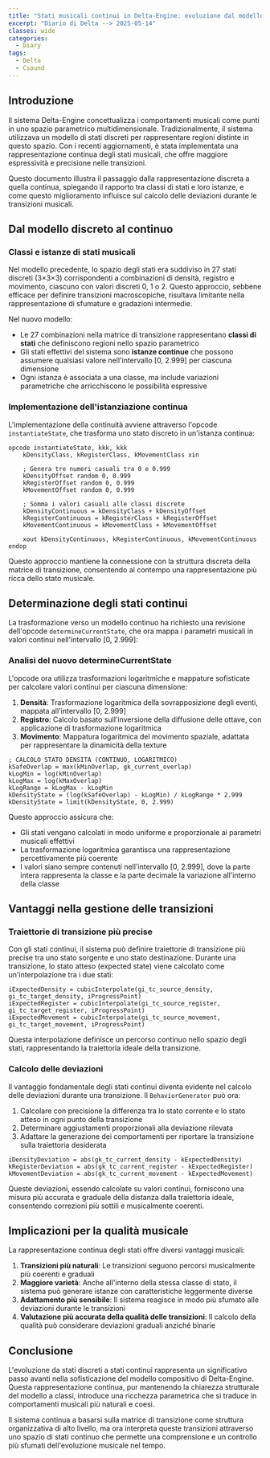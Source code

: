 ```yaml
---
title: "Stati musicali continui in Delta-Engine: evoluzione dal modello discreto"
excerpt: "Diario di Delta --> 2025-05-14"
classes: wide
categories:
  - Diary
tags:
  - Delta
  - Csound
---
```


## Introduzione

Il sistema Delta-Engine concettualizza i comportamenti musicali come punti in uno spazio parametrico multidimensionale. Tradizionalmente, il sistema utilizzava un modello di stati discreti per rappresentare regioni distinte in questo spazio. Con i recenti aggiornamenti, è stata implementata una rappresentazione continua degli stati musicali, che offre maggiore espressività e precisione nelle transizioni.

Questo documento illustra il passaggio dalla rappresentazione discreta a quella continua, spiegando il rapporto tra classi di stati e loro istanze, e come questo miglioramento influisce sul calcolo delle deviazioni durante le transizioni musicali.

## Dal modello discreto al continuo

### Classi e istanze di stati musicali

Nel modello precedente, lo spazio degli stati era suddiviso in 27 stati discreti (3×3×3) corrispondenti a combinazioni di densità, registro e movimento, ciascuno con valori discreti 0, 1 o 2. Questo approccio, sebbene efficace per definire transizioni macroscopiche, risultava limitante nella rappresentazione di sfumature e gradazioni intermedie.

Nel nuovo modello:

- Le 27 combinazioni nella matrice di transizione rappresentano **classi di stati** che definiscono regioni nello spazio parametrico
- Gli stati effettivi del sistema sono **istanze continue** che possono assumere qualsiasi valore nell'intervallo [0, 2.999] per ciascuna dimensione
- Ogni istanza è associata a una classe, ma include variazioni parametriche che arricchiscono le possibilità espressive

### Implementazione dell'istanziazione continua

L'implementazione della continuità avviene attraverso l'opcode `instantiateState`, che trasforma uno stato discreto in un'istanza continua:

```csound
opcode instantiateState, kkk, kkk
    kDensityClass, kRegisterClass, kMovementClass xin
    
    ; Genera tre numeri casuali tra 0 e 0.999
    kDensityOffset random 0, 0.999
    kRegisterOffset random 0, 0.999
    kMovementOffset random 0, 0.999
    
    ; Somma i valori casuali alle classi discrete
    kDensityContinuous = kDensityClass + kDensityOffset
    kRegisterContinuous = kRegisterClass + kRegisterOffset
    kMovementContinuous = kMovementClass + kMovementOffset
    
    xout kDensityContinuous, kRegisterContinuous, kMovementContinuous
endop
```

Questo approccio mantiene la connessione con la struttura discreta della matrice di transizione, consentendo al contempo una rappresentazione più ricca dello stato musicale.

## Determinazione degli stati continui

La trasformazione verso un modello continuo ha richiesto una revisione dell'opcode `determineCurrentState`, che ora mappa i parametri musicali in valori continui nell'intervallo [0, 2.999]:

### Analisi del nuovo determineCurrentState

L'opcode ora utilizza trasformazioni logaritmiche e mappature sofisticate per calcolare valori continui per ciascuna dimensione:

1. **Densità**: Trasformazione logaritmica della sovrapposizione degli eventi, mappata all'intervallo [0, 2.999]
2. **Registro**: Calcolo basato sull'inversione della diffusione delle ottave, con applicazione di trasformazione logaritmica
3. **Movimento**: Mappatura logaritmica del movimento spaziale, adattata per rappresentare la dinamicità della texture

```csound
; CALCOLO STATO DENSITÀ (CONTINUO, LOGARITMICO)
kSafeOverlap = max(kMinOverlap, gk_current_overlap)
kLogMin = log(kMinOverlap)
kLogMax = log(kMaxOverlap)
kLogRange = kLogMax - kLogMin
kDensityState = (log(kSafeOverlap) - kLogMin) / kLogRange * 2.999
kDensityState = limit(kDensityState, 0, 2.999)
```

Questo approccio assicura che:
- Gli stati vengano calcolati in modo uniforme e proporzionale ai parametri musicali effettivi
- La trasformazione logaritmica garantisca una rappresentazione percettivamente più coerente
- I valori siano sempre contenuti nell'intervallo [0, 2.999], dove la parte intera rappresenta la classe e la parte decimale la variazione all'interno della classe

## Vantaggi nella gestione delle transizioni

### Traiettorie di transizione più precise

Con gli stati continui, il sistema può definire traiettorie di transizione più precise tra uno stato sorgente e uno stato destinazione. Durante una transizione, lo stato atteso (expected state) viene calcolato come un'interpolazione tra i due stati:

```csound
iExpectedDensity = cubicInterpolate(gi_tc_source_density, gi_tc_target_density, iProgressPoint)
iExpectedRegister = cubicInterpolate(gi_tc_source_register, gi_tc_target_register, iProgressPoint)
iExpectedMovement = cubicInterpolate(gi_tc_source_movement, gi_tc_target_movement, iProgressPoint)
```

Questa interpolazione definisce un percorso continuo nello spazio degli stati, rappresentando la traiettoria ideale della transizione.

### Calcolo delle deviazioni

Il vantaggio fondamentale degli stati continui diventa evidente nel calcolo delle deviazioni durante una transizione. Il `BehaviorGenerator` può ora:

1. Calcolare con precisione la differenza tra lo stato corrente e lo stato atteso in ogni punto della transizione
2. Determinare aggiustamenti proporzionali alla deviazione rilevata
3. Adattare la generazione dei comportamenti per riportare la transizione sulla traiettoria desiderata

```csound
iDensityDeviation = abs(gk_tc_current_density - kExpectedDensity)
kRegisterDeviation = abs(gk_tc_current_register - kExpectedRegister)
kMovementDeviation = abs(gk_tc_current_movement - kExpectedMovement)
```

Queste deviazioni, essendo calcolate su valori continui, forniscono una misura più accurata e graduale della distanza dalla traiettoria ideale, consentendo correzioni più sottili e musicalmente coerenti.

## Implicazioni per la qualità musicale

La rappresentazione continua degli stati offre diversi vantaggi musicali:

1. **Transizioni più naturali**: Le transizioni seguono percorsi musicalmente più coerenti e graduali
2. **Maggiore varietà**: Anche all'interno della stessa classe di stato, il sistema può generare istanze con caratteristiche leggermente diverse
3. **Adattamento più sensibile**: Il sistema reagisce in modo più sfumato alle deviazioni durante le transizioni
4. **Valutazione più accurata della qualità delle transizioni**: Il calcolo della qualità può considerare deviazioni graduali anziché binarie

## Conclusione

L'evoluzione da stati discreti a stati continui rappresenta un significativo passo avanti nella sofisticazione del modello compositivo di Delta-Engine. Questa rappresentazione continua, pur mantenendo la chiarezza strutturale del modello a classi, introduce una ricchezza parametrica che si traduce in comportamenti musicali più naturali e coesi.

Il sistema continua a basarsi sulla matrice di transizione come struttura organizzativa di alto livello, ma ora interpreta queste transizioni attraverso uno spazio di stati continuo che permette una comprensione e un controllo più sfumati dell'evoluzione musicale nel tempo.